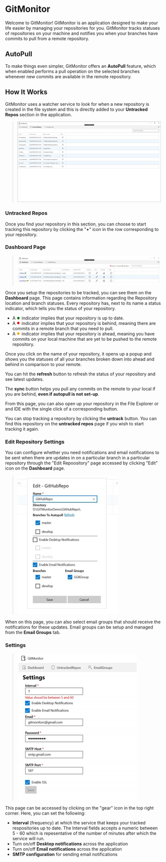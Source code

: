 # GitMonitor

Welcome to GitMonitor! GitMonitor is an application designed to make your life easier by managing your repositories for you. GitMonitor tracks statuses of repositories on your machine and notifies you when your branches have commits to pull from a remote repository.

## AutoPull
To make things even simpler, GitMonitor offers an **AutoPull** feature, which when enabled performs a pull operation on the selected branches whenever new commits are available in the remote repository.

## How It Works
GitMonitor uses a watcher service to look for when a new repository is created in the file system and this is directly added to your **Untracked Repos** section in the application.
>![UntrackedReposPage](readme_assets/UntrackedReposPage.PNG)

### Untracked Repos

Once you find your repository in this section, you can choose to start tracking this repository by clicking the "**+**" icon in the row corresponding to your repository.


### Dashboard Page

>![Dashboard page](readme_assets/Dashboard.JPG)

Once you setup the repositories to be tracked, you can see them on the **Dashboard** page. This page contains information regarding the Repository location and branch statuses. Every repository has, next to its name a status indicator, which tells you the status of your repository. 

- A <img src="readme_assets/green_circle.JPG" alt="green bulb" width="12"/> indicator implies that your repository is up to date.
- A <img src="readme_assets/red_circle.jpg" alt="red bulb" width="12"/> indicator implies that your repository is behind, meaning there are commits in a remote branch that you need to pull.
- A <img src="readme_assets/orange_circle.JPG" alt="orange bulb" width="12"/> indicator implies that your repository is ahead, meaning you have commits on your local machine that are yet to be pushed to the remote repository.

Once you click on the name of your repository, it opens up a popup and shows you the statuses of all your branches broken down into ahead and behind in comparison to your remote.

You can hit the **refresh** button to refresh the status of your repository and see latest updates.

The **sync** button helps you pull any commits on the remote to your local if you are behind, **even if autopull is not set-up**.

From this page, you can also open up your repository in the File Explorer or and IDE with the single click of a corresponding button.

You can stop tracking a repository by clicking the **untrack** button. You can find this repository on the **untracked repos** page if you wish to start tracking it again.

### Edit Repository Settings

You can configure whether you need notifications and email notifications to be sent when there are updates in on a particular branch in a particular repository through the "Edit Repoository" page accessed by clicking  "Edit" icon on the **Dashboard** page.

>![EditReporitoryPage](readme_assets/EditRepositoryPage.JPG)

When on this page, you can also select email groups that should receive the notifications for these updates. Email groups can be setup and managed from the **Email Groups** tab. 

### Settings
>![SettingsPage](readme_assets/SettingsPage.png)

This page can be accessed by clicking on the "gear" icon in the top right corner. Here, you can set the following:
- **Interval** (frequency) at which the service that keeps your tracked respositories up to date. The Interval fields accepts a numeric between 5 - 60 which is repesentative of the number of minutes after which the service will run.
- Turn on/off **Desktop notifications** across the application
- Turn on/off **Email notifications** across the application
- **SMTP configuration** for sending email notifications


